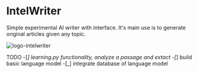 # IntelWriter


Simple experimental AI writer with interface. It's main use is to generate original articles given any topic.

![logo-intelwriter](https://user-images.githubusercontent.com/59159608/91619545-5b395080-e95b-11ea-8bfa-e6fedeec3133.png)


TODO
-[_] learning.py functionality, analyze a passage and extact 
-[_] build basic language model
-[_] integrate database of language model
